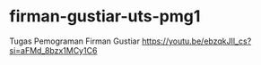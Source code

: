 # firman-gustiar-uts-pmg1
Tugas Pemograman Firman Gustiar
https://youtu.be/ebzqkJIl_cs?si=aFMd_8bzx1MCy1C6
